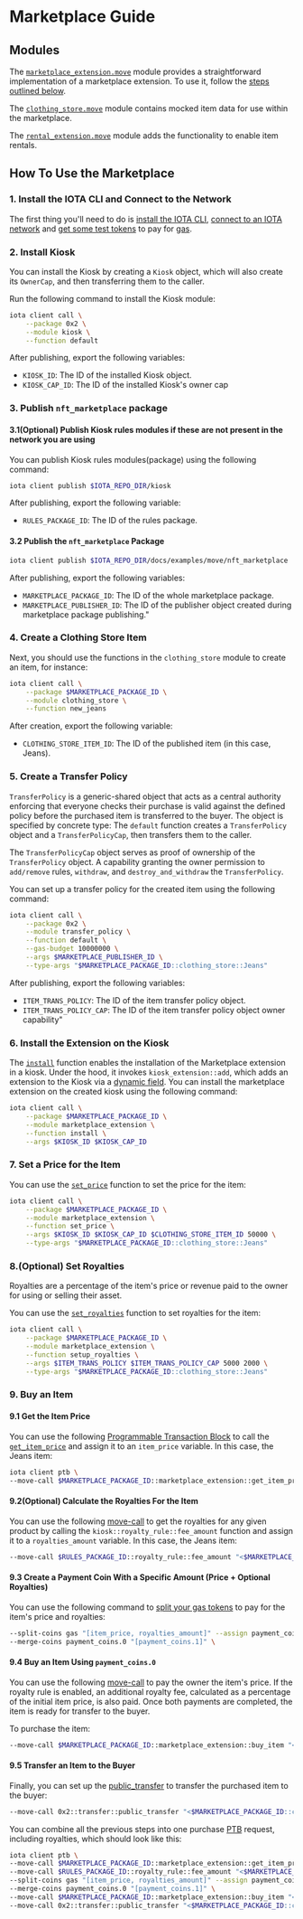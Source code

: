 # Marketplace Guide

## Modules

The [`marketplace_extension.move`](https://github.com/iotaledger/iota/blob/develop/docs/examples/move/nft_marketplace/sources/marketplace_extension.move)
module provides a straightforward implementation of a marketplace extension. To use it, follow the
[steps outlined below](#how-to-use-the-marketplace).

The [`clothing_store.move`](https://github.com/iotaledger/iota/blob/develop/docs/examples/move/nft_marketplace/sources/clothing_store.move) module contains mocked item data for
use within the marketplace.

The [`rental_extension.move`](https://github.com/iotaledger/iota/blob/develop/docs/examples/move/nft_marketplace/sources/rental_extension.move) module adds the functionality to enable item rentals.

## How To Use the Marketplace

### 1. Install the IOTA CLI and Connect to the Network

The first thing you'll need to do is [install the IOTA CLI](https://docs.iota.org/developer/getting-started/install-iota), [connect to an IOTA network](https://docs.iota.org/developer/getting-started/connect) and [get some test tokens](https://docs.iota.org/developer/getting-started/get-coins) to pay for [gas](https://docs.iota.org/about-iota/tokenomics/gas-in-iota).

### 2. Install Kiosk

You can install the Kiosk by creating a `Kiosk` object, which will also create its `OwnerCap`, and then transferring
them to the caller.

Run the following command to install the Kiosk module:

```bash
iota client call \
    --package 0x2 \
    --module kiosk \
    --function default
```

After publishing, export the following variables:

- `KIOSK_ID`: The ID of the installed Kiosk object.
- `KIOSK_CAP_ID`: The ID of the installed Kiosk's owner cap

### 3. Publish `nft_marketplace` package

#### 3.1(Optional) Publish Kiosk rules modules if these are not present in the network you are using

You can publish Kiosk rules modules(package) using the following command:

```bash
iota client publish $IOTA_REPO_DIR/kiosk
```

After publishing, export the following variable:

- `RULES_PACKAGE_ID`: The ID of the rules package.

#### 3.2 Publish the `nft_marketplace` Package

```bash
iota client publish $IOTA_REPO_DIR/docs/examples/move/nft_marketplace
```

After publishing, export the following variables:

- `MARKETPLACE_PACKAGE_ID`: The ID of the whole marketplace package.
- `MARKETPLACE_PUBLISHER_ID`: The ID of the publisher object created during marketplace package publishing."

### 4. Create a Clothing Store Item

Next, you should use the functions in the `clothing_store` module to create an item, for instance:

```bash
iota client call \
    --package $MARKETPLACE_PACKAGE_ID \
    --module clothing_store \
    --function new_jeans
```

After creation, export the following variable:

- `CLOTHING_STORE_ITEM_ID`: The ID of the published item (in this case, Jeans).

### 5. Create a Transfer Policy

`TransferPolicy` is a generic-shared object that acts as a central authority enforcing that everyone checks their
purchase is valid against the defined policy before the purchased item is transferred to the buyer. The object is
specified by concrete type:
The `default` function creates a `TransferPolicy` object and a `TransferPolicyCap`, then transfers them to the caller.

The `TransferPolicyCap` object serves as proof of ownership of the `TransferPolicy` object.
A capability granting the owner permission to `add/remove` rules, `withdraw`, and `destroy_and_withdraw` the `TransferPolicy`.

You can set up a transfer policy for the created item using the following command:

```bash
iota client call \
    --package 0x2 \
    --module transfer_policy \
    --function default \
    --gas-budget 10000000 \
    --args $MARKETPLACE_PUBLISHER_ID \
    --type-args "$MARKETPLACE_PACKAGE_ID::clothing_store::Jeans"
```

After publishing, export the following variables:

- `ITEM_TRANS_POLICY`: The ID of the item transfer policy object.
- `ITEM_TRANS_POLICY_CAP`: The ID of the item transfer policy object owner capability"

### 6. Install the Extension on the Kiosk

The [`install`](https://github.com/iotaledger/iota/blob/sc-platform/Create-an-example-NFT-marketplace-using-the-Kiosk-framework/docs/examples/move/nft_marketplace/sources/marketplace_extension.move#L39-L45) function enables the installation of the Marketplace extension in a kiosk.
Under the hood, it invokes `kiosk_extension::add`, which adds an extension to the Kiosk via a [dynamic field](https://docs.iota.org/developer/iota-101/objects/dynamic-fields/).
You can install the marketplace extension on the created kiosk using the following command:

```bash
iota client call \
    --package $MARKETPLACE_PACKAGE_ID \
    --module marketplace_extension \
    --function install \
    --args $KIOSK_ID $KIOSK_CAP_ID
```

### 7. Set a Price for the Item

You can use the [`set_price`](https://github.com/iotaledger/iota/blob/sc-platform/Create-an-example-NFT-marketplace-using-the-Kiosk-framework/docs/examples/move/nft_marketplace/sources/marketplace_extension.move#L98-L114) function to set the price for the item:

```bash
iota client call \
    --package $MARKETPLACE_PACKAGE_ID \
    --module marketplace_extension \
    --function set_price \
    --args $KIOSK_ID $KIOSK_CAP_ID $CLOTHING_STORE_ITEM_ID 50000 \
    --type-args "$MARKETPLACE_PACKAGE_ID::clothing_store::Jeans"
```

### 8.(Optional) Set Royalties

Royalties are a percentage of the item's price or revenue paid to the owner for using or selling their asset.

You can use the [`set_royalties`](https://github.com/iotaledger/iota/blob/sc-platform/Create-an-example-NFT-marketplace-using-the-Kiosk-framework/docs/examples/move/nft_marketplace/sources/marketplace_extension.move#L58-L60) function to set royalties for the item:

```bash
iota client call \
    --package $MARKETPLACE_PACKAGE_ID \
    --module marketplace_extension \
    --function setup_royalties \
    --args $ITEM_TRANS_POLICY $ITEM_TRANS_POLICY_CAP 5000 2000 \
    --type-args "$MARKETPLACE_PACKAGE_ID::clothing_store::Jeans"
```

### 9. Buy an Item

#### 9.1 Get the Item Price

You can use the following [Programmable Transaction Block](https://docs.iota.org/developer/iota-101/transactions/ptb/programmable-transaction-blocks-overview) to call the
[`get_item_price`](https://github.com/iotaledger/iota/blob/sc-platform/Create-an-example-NFT-marketplace-using-the-Kiosk-framework/docs/examples/move/nft_marketplace/sources/marketplace_extension.move#L116-L127)
and assign it to an `item_price` variable. In this case, the Jeans item:

```bash
iota client ptb \
--move-call $MARKETPLACE_PACKAGE_ID::marketplace_extension::get_item_price "<$MARKETPLACE_PACKAGE_ID::clothing_store::Jeans>" @$KIOSK_ID @$CLOTHING_STORE_ITEM_ID --assign item_price \
```

#### 9.2(Optional) Calculate the Royalties For the Item

You can use the following [move-call](https://docs.iota.org/references/cli/ptb#move-call) to get the royalties for any given product by calling the `kiosk::royalty_rule::fee_amount` function
and assign it to a `royalties_amount` variable. In this case, the Jeans item:

```bash
--move-call $RULES_PACKAGE_ID::royalty_rule::fee_amount "<$MARKETPLACE_PACKAGE_ID::clothing_store::Jeans>" @$ITEM_TRANS_POLICY item_price --assign royalties_amount \
```

#### 9.3 Create a Payment Coin With a Specific Amount (Price + Optional Royalties)

You can use the following command to [split your gas tokens](https://docs.iota.org/references/cli/ptb#split-destroy-and-merge-coins) to pay for the item's price and royalties:

```bash
--split-coins gas "[item_price, royalties_amount]" --assign payment_coins \
--merge-coins payment_coins.0 "[payment_coins.1]" \
```

#### 9.4 Buy an Item Using `payment_coins.0`

You can use the following [move-call](https://docs.iota.org/references/cli/ptb#move-call) to pay the owner the item's price.
If the royalty rule is enabled, an additional royalty fee, calculated as a percentage of the initial item price, is also
paid.
Once both payments are completed, the item is ready for transfer to the buyer.

To purchase the item:

```bash
--move-call $MARKETPLACE_PACKAGE_ID::marketplace_extension::buy_item "<$MARKETPLACE_PACKAGE_ID::clothing_store::Jeans>" @$KIOSK_ID @$ITEM_TRANS_POLICY @$CLOTHING_STORE_ITEM_ID payment_coins.0 --assign purchased_item
```

#### 9.5 Transfer an Item to the Buyer

Finally, you can set up the
[public_transfer](https://docs.iota.org/references/framework/iota-framework/transfer#function-public_transfer) to
transfer the purchased item to the buyer:

```bash
--move-call 0x2::transfer::public_transfer "<$MARKETPLACE_PACKAGE_ID::clothing_store::Jeans>" purchased_item @<buyer address> \
```

You can combine all the previous steps into one purchase
[PTB](https://docs.iota.org/developer/iota-101/transactions/ptb/programmable-transaction-blocks-overview) request,
including royalties, which should look like this:

```bash
iota client ptb \
--move-call $MARKETPLACE_PACKAGE_ID::marketplace_extension::get_item_price "<$MARKETPLACE_PACKAGE_ID::clothing_store::Jeans>" @$KIOSK_ID @$CLOTHING_STORE_ITEM_ID --assign item_price \
--move-call $RULES_PACKAGE_ID::royalty_rule::fee_amount "<$MARKETPLACE_PACKAGE_ID::clothing_store::Jeans>" @$ITEM_TRANS_POLICY item_price --assign royalties_amount \
--split-coins gas "[item_price, royalties_amount]" --assign payment_coins \
--merge-coins payment_coins.0 "[payment_coins.1]" \
--move-call $MARKETPLACE_PACKAGE_ID::marketplace_extension::buy_item "<$MARKETPLACE_PACKAGE_ID::clothing_store::Jeans>" @$KIOSK_ID @$ITEM_TRANS_POLICY @$CLOTHING_STORE_ITEM_ID payment_coins.0 --assign purchased_item \
--move-call 0x2::transfer::public_transfer "<$MARKETPLACE_PACKAGE_ID::clothing_store::Jeans>" purchased_item @<buyer address>
```
